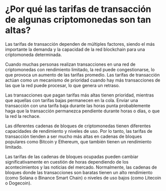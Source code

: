# ¿Por qué las tarifas de transacción de algunas criptomonedas son tan altas?

Las tarifas de transacción dependen de múltiples factores, siendo el más importante la demanda y la capacidad de la red blockchain para una criptomoneda determinada.

Cuando muchas personas realizan transacciones en una red de criptomonedas con rendimiento limitado, la red puede congestionarse, lo que provoca un aumento de las tarifas promedio. Las tarifas de transacción actúan como un mecanismo de prioridad cuando hay más transacciones de las que la red puede procesar, lo que genera un retraso.

Las transacciones que pagan tarifas más altas tienen prioridad, mientras que aquellas con tarifas bajas permanecen en la cola. Enviar una transacción con una tarifa baja durante las horas punta probablemente haga que la transacción permanezca pendiente durante horas o días, o que la red la rechace.

Las diferentes cadenas de bloques de criptomonedas tienen diferentes capacidades de rendimiento y niveles de uso. Por lo tanto, las tarifas de transacción tienden a ser mucho más altas en cadenas de bloques populares como Bitcoin y Ethereum, que también tienen un rendimiento limitado.

Las tarifas de las cadenas de bloques ocupadas pueden cambiar significativamente en cuestión de horas dependiendo de los acontecimientos y las noticias del mercado. Normalmente, las cadenas de bloques donde las transacciones son baratas tienen un alto rendimiento (como Solana o Binance Smart Chain) o niveles de uso bajos (como Litecoin o Dogecoin).